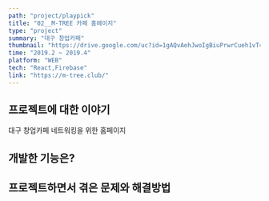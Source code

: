 ```yaml
---
path: "project/playpick"
title: "02__M-TREE 카페 홈헤이지"
type: "project"
summary: "대구 창업카페"
thumbnail: "https://drive.google.com/uc?id=1gAQvAehJwoIgBiuPrwrCueh1vT4YSuNB"
time: "2019.2 ~ 2019.4"
platform: "WEB"
tech: "React,Firebase"
link: "https://m-tree.club/"
---
```


## 프로젝트에 대한 이야기
대구 창업카페 네트워킹을 위한 홈페이지


## 개발한 기능은?


## 프로젝트하면서 겪은 문제와 해결방법
